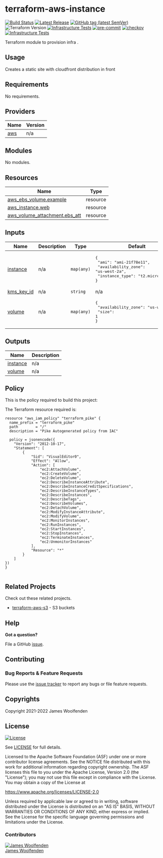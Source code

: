 # terraform-aws-instance

[![Build Status](https://github.com/JamesWoolfenden/terraform-aws-instance/workflows/Verify%20and%20Bump/badge.svg?branch=master)](https://github.com/JamesWoolfenden/terraform-aws-instance)
[![Latest Release](https://img.shields.io/github/release/JamesWoolfenden/terraform-aws-instance.svg)](https://github.com/JamesWoolfenden/terraform-aws-instance/releases/latest)
[![GitHub tag (latest SemVer)](https://img.shields.io/github/tag/JamesWoolfenden/terraform-aws-instance.svg?label=latest)](https://github.com/JamesWoolfenden/terraform-aws-instance/releases/latest)
![Terraform Version](https://img.shields.io/badge/tf-%3E%3D0.14.0-blue.svg)
[![Infrastructure Tests](https://www.bridgecrew.cloud/badges/github/JamesWoolfenden/terraform-aws-instance/cis_aws)](https://www.bridgecrew.cloud/link/badge?vcs=github&fullRepo=JamesWoolfenden%2Fterraform-aws-instance&benchmark=CIS+AWS+V1.2)
[![pre-commit](https://img.shields.io/badge/pre--commit-enabled-brightgreen?logo=pre-commit&logoColor=white)](https://github.com/pre-commit/pre-commit)
[![checkov](https://img.shields.io/badge/checkov-verified-brightgreen)](https://www.checkov.io/)
[![Infrastructure Tests](https://www.bridgecrew.cloud/badges/github/jameswoolfenden/terraform-aws-instance/general)](https://www.bridgecrew.cloud/link/badge?vcs=github&fullRepo=JamesWoolfenden%2Fterraform-aws-instance&benchmark=INFRASTRUCTURE+SECURITY)

Terraform module to provision infra .

## Usage

Creates a static site with cloudfront distribution in front

<!-- BEGINNING OF PRE-COMMIT-TERRAFORM DOCS HOOK -->
## Requirements

No requirements.

## Providers

| Name | Version |
|------|---------|
| <a name="provider_aws"></a> [aws](#provider\_aws) | n/a |

## Modules

No modules.

## Resources

| Name | Type |
|------|------|
| [aws_ebs_volume.example](https://registry.terraform.io/providers/hashicorp/aws/latest/docs/resources/ebs_volume) | resource |
| [aws_instance.web](https://registry.terraform.io/providers/hashicorp/aws/latest/docs/resources/instance) | resource |
| [aws_volume_attachment.ebs_att](https://registry.terraform.io/providers/hashicorp/aws/latest/docs/resources/volume_attachment) | resource |

## Inputs

| Name | Description | Type | Default | Required |
|------|-------------|------|---------|:--------:|
| <a name="input_instance"></a> [instance](#input\_instance) | n/a | `map(any)` | <pre>{<br>  "ami": "ami-21f78e11",<br>  "availability_zone": "us-west-2a",<br>  "instance_type": "t2.micro"<br>}</pre> | no |
| <a name="input_kms_key_id"></a> [kms\_key\_id](#input\_kms\_key\_id) | n/a | `string` | n/a | yes |
| <a name="input_volume"></a> [volume](#input\_volume) | n/a | `map(any)` | <pre>{<br>  "availability_zone": "us-west-2a",<br>  "size": 1<br>}</pre> | no |

## Outputs

| Name | Description |
|------|-------------|
| <a name="output_instance"></a> [instance](#output\_instance) | n/a |
| <a name="output_volume"></a> [volume](#output\_volume) | n/a |
<!-- END OF PRE-COMMIT-TERRAFORM DOCS HOOK -->

## Policy

This is the policy required to build this project:

<!-- BEGINNING OF PRE-COMMIT-PIKE DOCS HOOK -->
The Terraform resource required is:

```golang
resource "aws_iam_policy" "terraform_pike" {
  name_prefix = "terraform_pike"
  path        = "/"
  description = "Pike Autogenerated policy from IAC"

  policy = jsonencode({
    "Version": "2012-10-17",
    "Statement": [
        {
            "Sid": "VisualEditor0",
            "Effect": "Allow",
            "Action": [
                "ec2:AttachVolume",
                "ec2:CreateVolume",
                "ec2:DeleteVolume",
                "ec2:DescribeInstanceAttribute",
                "ec2:DescribeInstanceCreditSpecifications",
                "ec2:DescribeInstanceTypes",
                "ec2:DescribeInstances",
                "ec2:DescribeTags",
                "ec2:DescribeVolumes",
                "ec2:DetachVolume",
                "ec2:ModifyInstanceAttribute",
                "ec2:ModifyVolume",
                "ec2:MonitorInstances",
                "ec2:RunInstances",
                "ec2:StartInstances",
                "ec2:StopInstances",
                "ec2:TerminateInstances",
                "ec2:UnmonitorInstances"
            ],
            "Resource": "*"
        }
    ]
})
}


```
<!-- END OF PRE-COMMIT-PIKE DOCS HOOK -->
## Related Projects

Check out these related projects.

- [terraform-aws-s3](https://github.com/jameswoolfenden/terraform-aws-s3) - S3 buckets

## Help

**Got a question?**

File a GitHub [issue](https://github.com/JamesWoolfenden/terraform-aws-instance/issues).

## Contributing

### Bug Reports & Feature Requests

Please use the [issue tracker](https://github.com/JamesWoolfenden/terraform-aws-instance/issues) to report any bugs or file feature requests.

## Copyrights

Copyright 2021-2022 James Woolfenden

## License

[![License](https://img.shields.io/badge/License-Apache%202.0-blue.svg)](https://opensource.org/licenses/Apache-2.0)

See [LICENSE](LICENSE) for full details.

Licensed to the Apache Software Foundation (ASF) under one
or more contributor license agreements. See the NOTICE file
distributed with this work for additional information
regarding copyright ownership. The ASF licenses this file
to you under the Apache License, Version 2.0 (the
"License"); you may not use this file except in compliance
with the License. You may obtain a copy of the License at

<https://www.apache.org/licenses/LICENSE-2.0>

Unless required by applicable law or agreed to in writing,
software distributed under the License is distributed on an
"AS IS" BASIS, WITHOUT WARRANTIES OR CONDITIONS OF ANY
KIND, either express or implied. See the License for the
specific language governing permissions and limitations
under the License.

### Contributors

[![James Woolfenden][jameswoolfenden_avatar]][jameswoolfenden_homepage]<br/>[James Woolfenden][jameswoolfenden_homepage]

[jameswoolfenden_homepage]: https://github.com/jameswoolfenden
[jameswoolfenden_avatar]: https://github.com/jameswoolfenden.png?size=150
